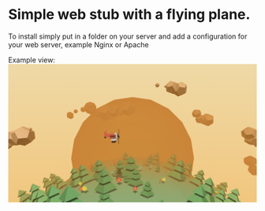 # Simple web stub with a flying plane.

To install simply put in a folder on your server and add a configuration for your web server, example Nginx or Apache

Example view:
![alt text](screenshot.png)
